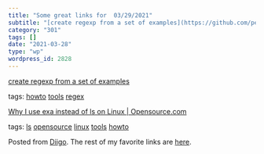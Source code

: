 ```yaml
---
title: "Some great links for  03/29/2021"
subtitle: "[create regexp from a set of examples](https://github.com/pemistahl/grex)"
category: "301"
tags: []
date: "2021-03-28"
type: "wp"
wordpress_id: 2828
---
```

[create regexp from a set of examples](https://github.com/pemistahl/grex) 

 tags: [howto](https://www.diigo.com/user/pitosalas/howto) [tools](https://www.diigo.com/user/pitosalas/tools) [regex](https://www.diigo.com/user/pitosalas/regex)

 [Why I use exa instead of ls on Linux | Opensource.com](https://opensource.com/article/21/3/replace-ls-exa) 

 tags: [ls](https://www.diigo.com/user/pitosalas/ls) [opensource](https://www.diigo.com/user/pitosalas/opensource) [linux](https://www.diigo.com/user/pitosalas/linux) [tools](https://www.diigo.com/user/pitosalas/tools) [howto](https://www.diigo.com/user/pitosalas/howto)

Posted from [Diigo](https://www.diigo.com). The rest of my favorite links are [here](https://www.diigo.com/user/pitosalas).
